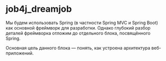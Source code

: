 # job4j_dreamjob
Мы будем использовать Spring (в частности Spring MVC и Spring Boot) как основной фреймворк для разработки. Однако глубокий разбор деталей фреймворка отложим до отдельного блока, посвящённого Spring.

Основная цель данного блока — понять, как устроена архитектура веб-приложений.